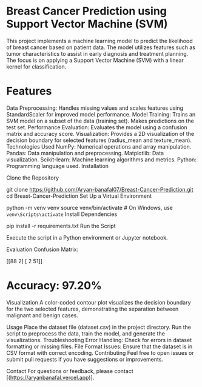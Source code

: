 # Breast Cancer Prediction using Support Vector Machine (SVM)
This project implements a machine learning model to predict the likelihood of breast cancer based on patient data. The model utilizes features such as tumor characteristics to assist in early diagnosis and treatment planning. The focus is on applying a Support Vector Machine (SVM) with a linear kernel for classification.

# Features
Data Preprocessing:
Handles missing values and scales features using StandardScaler for improved model performance.
Model Training:
Trains an SVM model on a subset of the data (training set).
Makes predictions on the test set.
Performance Evaluation:
Evaluates the model using a confusion matrix and accuracy score.
Visualization:
Provides a 2D visualization of the decision boundary for selected features (radius_mean and texture_mean).
Technologies Used
NumPy: Numerical operations and array manipulation.
Pandas: Data manipulation and preprocessing.
Matplotlib: Data visualization.
Scikit-learn: Machine learning algorithms and metrics.
Python: Programming language used.
Installation

Clone the Repository

git clone https://github.com/Aryan-banafal07/Breast-Cancer-Prediction.git
cd Breast-Cancer-Prediction
Set Up a Virtual Environment

python -m venv venv
source venv/bin/activate  # On Windows, use `venv\Scripts\activate`
Install Dependencies

pip install -r requirements.txt
Run the Script

Execute the script in a Python environment or Jupyter notebook.

Evaluation
Confusion Matrix:

[[88  2]
[ 2 51]]
# Accuracy: 97.20%

Visualization
A color-coded contour plot visualizes the decision boundary for the two selected features, demonstrating the separation between malignant and benign cases.

Usage
Place the dataset file (dataset.csv) in the project directory.
Run the script to preprocess the data, train the model, and generate the visualizations.
Troubleshooting
Error Handling: Check for errors in dataset formatting or missing files.
File Format Issues: Ensure that the dataset is in CSV format with correct encoding.
Contributing
Feel free to open issues or submit pull requests if you have suggestions or improvements.

Contact
For questions or feedback, please contact [(https://aryanbanafal.vercel.app)].
